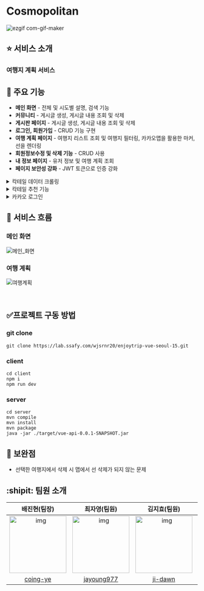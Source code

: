 # Cosmopolitan
<!-- ## :dart: 우삼겹: 우리동네 맛집 삼겹줄 -->
<p align='center'>

</p>
<!-- 1d9GD-F2knr3Vmlr8i4U3MS1pUl6NN58C -->
<p align='center'>


<!-- https://github.com/Cosmopolitan777/Cosmopolitan/assets/127120819/ef5597c1-6383-4c63-bb26-f24e75d795e4 -->
![ezgif com-gif-maker](https://github.com/Cosmopolitan777/Cosmopolitan/assets/61008837/6cc3a915-0b28-4271-962c-84a475d37537)


<!-- https://github.com/Cosmopolitan777/Cosmopolitan/assets/127120819/595033d0-becd-4563-94b5-76929039107b -->

 
</p>

<!-- ## :mag_right: 기획 배경
-- 칵테일 레시피를 공유하는 서비스 -->
<!-- - 자치구별로 한눈에 맛집을 확인
- 맛집을 추천받고 또 추천도 할 수 있는 서비스 -->

## :star: 서비스 소개  
### 여행지 계획 서비스
<!-- ### 생생한 후기를 확인할 수 있습니다.
> -  -->

## :open_file_folder: 주요 기능
- **메인 화면** - 전체 및 시도별 설명, 검색 기능
- **커뮤니티** - 게시글 생성, 게시글 내용 조회 및 삭제
- **게시판 페이지** - 게시글 생성, 게시글 내용 조회 및 삭제
- **로그인, 회원가입** - CRUD 기능 구현
- **여행 계획 페이지** - 여행지 리스트 조회 및 여행지 필터링, 카카오맵을 활용한 마커, 선을 렌더링 
- **회원정보수정 및 삭제 기능** - CRUD 사용
- **내 정보 페이지** - 유저 정보 및 여행 계획 조회
- **페이지 보안성 강화** - JWT 토큰으로 인증 강화

<details>
<summary>칵테일 데이터 크롤링</summary>
<div markdown="1">

 ![image](https://github.com/Cosmopolitan777/Cosmopolitan/assets/127190327/5230d85f-c10a-4dc8-b075-22e33f73f865)
![image](https://github.com/Cosmopolitan777/Cosmopolitan/assets/127190327/43bb5ef0-80db-4410-8015-2a947919a36b)

English Highball|11338|Alcoholic|Ordinary Drink|Highball glass|Brandy|Gin|Sweet Vermouth|Carbonated water|Lemon peel|null|null|null|null|null|null|null|null|null|null|3/4 oz |3/4 oz |3/4 oz |null|null|null|null|null|null|null|null|null|null|null|null|null|https://www.thecocktaildb.com/images/media/drink/dhvr7d1504519752.jpg|브랜디, 진, 스위트 베르무트를 하이볼 글래스에 얼음과 함께 붓습니다. 탄산수를 채웁니다. 레몬 껍질 트위스트를 넣고 저은 후 서빙합니다. (진저에일은 기호에 따라 탄산수로 대체 가능합니다.)
</div>
</details>

<details>
<summary>칵테일 추천 기능</summary>
<div markdown="1">

![스크린샷 2023-05-15 13 57 39](https://github.com/Cosmopolitan777/Cosmopolitan/assets/127120819/e2d248e8-1c52-4227-90d5-bb06db12e773)


![스크린샷 2023-05-15 13 57 58](https://github.com/Cosmopolitan777/Cosmopolitan/assets/127120819/3f41496d-ebbc-4b80-8b29-209c669b43e6)



</div>
</details>

<details>
<summary>카카오 로그인</summary>
<div markdown="1">

[screen-recording (11).webm](https://github.com/Cosmopolitan777/Cosmopolitan/assets/127120819/52cf0b01-c173-438e-bc7a-20c667146240)

</div>
</details>

## :arrows_counterclockwise: 서비스 흐름

### 메인 화면

![메인_화면](/uploads/36d345a7b2ba4259d70c4d01d826577c/메인_화면.gif)


### 여행 계획
![여행계획](/uploads/b4f6e5feef2d34df0acfc760485267cd/여행계획.gif)

<!-- <img width="800" alt="image" src="https://user-images.githubusercontent.com/61008837/227681564-b11c528d-f9c6-4740-a8e5-d5d68718ee13.png">
<img width="800" alt="image" src="https://user-images.githubusercontent.com/61008837/227681579-0b4730a5-43a9-4dfb-babd-50edd64c65fa.png">
<img width="800" alt="image" src="https://user-images.githubusercontent.com/61008837/227681589-afb888c6-e02d-46ec-85e0-8495d14221e2.png"> -->






<!-- <p align='center' width="800">https://user-images.githubusercontent.com/61008837/236637691-0bea1299-eb87-4318-8810-1b39b996f2c3.mp4</p> -->

<br/>

## :white_check_mark:프로젝트 구동 방법 
### git clone
```
git clone https://lab.ssafy.com/wjsrnr20/enjoytrip-vue-seoul-15.git
```
### client

```
cd client
npm i
npm run dev
```

### server
```
cd server
mvn compile
mvn install
mvn package
java -jar ./target/vue-api-0.0.1-SNAPSHOT.jar
```

## :speech_balloon: 보완점
- 선택한 여행지에서 삭제 시 맵에서 선 삭제가 되지 않는 문제


## :shipit: 팀원 소개

|                                                       배진현(팀장)                                                       |                                                                         최자영(팀원)                                                                         |                                                       김지효(팀원)                                                       |                                                       정유진(팀원)                                                       |                                                       홍의채(팀원)                                                       |
| :---------------------------------------------------------------------------------------------------------------------: | :---------------------------------------------------------------------------------------------------------------------------------------------------------: | :---------------------------------------------------------------------------------------------------------------------: | :---------------------------------------------------------------------------------------------------------------------: | :---------------------------------------------------------------------------------------------------------------------: |
| <img src="https://drive.google.com/uc?id=1C_DYRFIctedL9eR1-QuLfxDLXYqIguIG" alt="img" height="150px" width="150px" /> | <img src="https://drive.google.com/uc?id=1PCJHyAyF1aOM_ia3ywzc1cIl-vBpFaMb" alt="img" height="150px" width="150px" /> | <img src="https://drive.google.com/uc?id=1HrK9JMOcgm9W2OFGtRuKZmNyZkYf1Ixf" alt="img" height="150px" width="150px" /> | <img src="https://drive.google.com/uc?id=1d9GD-F2knr3Vmlr8i4U3MS1pUl6NN58C" alt="img" height="150px" width="150px" /> | <img src="https://drive.google.com/uc?id=1C7WAZmZf1IMHMKsrTi_KIqvrz1QT1v4O" alt="img" height="150px" width="150px" /> |
|                                      [coing-ye](https://github.com/coing-ye)                                     |                                                           [jayoung977](https://github.com/jayoung977)                                                           |                                            [ji-dawn](https://github.com/ji-dawn)                                            |                                  [8566uyu](https://github.com/8566uyu)       |                                  [UichaeHong](https://github.com/UichaeHong)       

